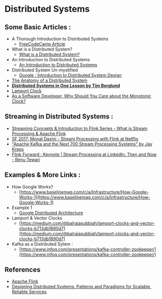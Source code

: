 # Distributed Systems 

## Some Basic Articles : 

- A Thorough Introduction to Distributed Systems
  - [FreeCodeCamp Article](https://www.freecodecamp.org/news/a-thorough-introduction-to-distributed-systems-3b91562c9b3c/#:~:text=A%20distributed%20system%20in%20its,affecting%20the%20whole%20system's%20uptime.)
- What is a Distributed System? 
  - [What is a Distributed System?](https://blog.stackpath.com/distributed-system/) 
- An Introduction to Distributed Systems
  - [An Introduction to Distributed Systems](http://webdam.inria.fr/Jorge/html/wdmch15.html)
- Distributed System Un-mystified 
  - [Google : Introduction to Distributed System Design](https://www.hpcs.cs.tsukuba.ac.jp/~tatebe/lecture/h23/dsys/dsd-tutorial.html#Design) 
- [The Anatomy of a Distributed System](https://www.youtube.com/watch?v=1TIzPL4878Q)
- [**Distributed Systems in One Lesson by Tim Berglund**](https://www.youtube.com/watch?v=Y6Ev8GIlbxc)
- [Lamport Clock](https://martinfowler.com/articles/patterns-of-distributed-systems/lamport-clock.html)
- [As a Software Developer, Why Should You Care about the Monotonic Clock?](https://itnext.io/as-a-software-developer-why-should-you-care-about-the-monotonic-clock-7d9c8533595c)

## Streaming in Distributed Systems : 

- [Streaming Concepts & Introduction to Flink Series - What is Stream Processing & Apache Flink](https://www.youtube.com/watch?v=ZU1r7uEAO7o)
- [SF 2017: Monal Daxini - Stream Processing with Flink at Netflix](https://www.youtube.com/watch?v=sPB8w-YXX1s)
- ["Apache Kafka and the Next 700 Stream Processing Systems" by Jay Kreps](https://www.youtube.com/watch?v=9RMOc0SwRro)
- [Flink Forward : Keynote | Stream Processing at LinkedIn: Then and Now - Renu Tewari](https://www.youtube.com/watch?v=ukrEShAOJtI)

## Examples & More Links : 

- How Google Works? 
  - [https://www.baselinemag.com/c/a/Infrastructure/How-Google-Works-1](https://www.baselinemag.com/c/a/Infrastructure/How-Google-Works-1)
- Example 1
  - [Google Distributed Architecture](http://highscalability.com/google-architecture)
- Lamport & Vector Clocks 
  - [https://medium.com/@balrajasubbiah/lamport-clocks-and-vector-clocks-b713db1890d7](https://medium.com/@balrajasubbiah/lamport-clocks-and-vector-clocks-b713db1890d7)
- Kafka as a Distributed Sytem :
  - [https://www.infoq.com/presentations/kafka-controller-zookeeper/](https://www.infoq.com/presentations/kafka-controller-zookeeper/)

## References

- [Apache Flink](https://www.youtube.com/watch?v=Z4Gx7SP1E14)
- [Designing Distributed Systems: Patterns and Paradigms for Scalable, Reliable Services](https://www.amazon.in/Designing-Distributed-Systems-Brendan-Burns/dp/1491983647)

